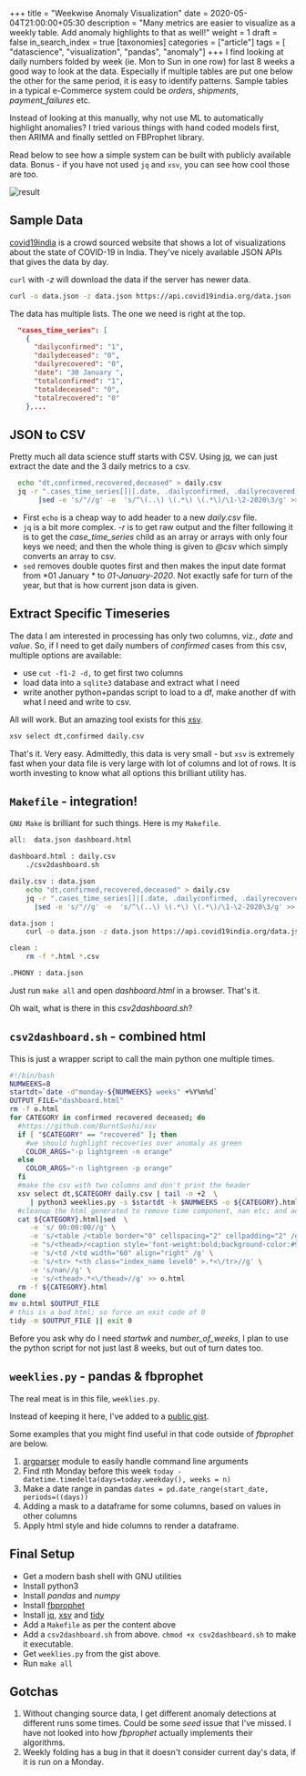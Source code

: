 +++
title = "Weekwise Anomaly Visualization"
date = 2020-05-04T21:00:00+05:30
description = "Many metrics are easier to visualize as a weekly table. Add anomaly highlights to that as well!"
weight = 1
draft = false
in_search_index = true
[taxonomies]
categories = ["article"]
tags = [ "datascience", "visualization", "pandas", "anomaly"]
+++
I find looking at daily numbers folded by week (ie. Mon to Sun in one row) for last 8
weeks a good way to look at the data. Especially if multiple tables are put one below
the other for the same period, it is easy to identify patterns. Sample tables in a typical
e-Commerce system could be *orders*, *shipments*, *payment_failures* etc.

Instead of looking at this manually, why not use ML to automatically highlight anomalies? I tried
various things with hand coded models first, then ARIMA and finally settled on FBProphet library.

Read below to see how a simple system can be built with publicly available data. Bonus - if you have
not used `jq` and `xsv`, you can see how cool those are too.

![result](01.png)
<!-- more -->

## Sample Data
[covid19india](https://www.covid19india.org/) is a crowd sourced website that shows a lot of visualizations
about the state of COVID-19 in India. They've nicely available JSON APIs that gives the data by day. 

`curl` with *-z* will download the data if the server has newer data.

```sh
curl -o data.json -z data.json https://api.covid19india.org/data.json
```

The data has multiple lists. The one we need is right at the top.

```json
  "cases_time_series": [
    {
      "dailyconfirmed": "1",
      "dailydeceased": "0",
      "dailyrecovered": "0",
      "date": "30 January ",
      "totalconfirmed": "1",
      "totaldeceased": "0",
      "totalrecovered": "0"
    },...
```

## JSON to CSV

Pretty much all data science stuff starts with CSV. Using [jq](https://stedolan.github.io/jq/), we
can just extract the date and the 3 daily metrics to a csv.

```sh
  echo "dt,confirmed,recovered,deceased" > daily.csv
  jq -r ".cases_time_series[]|[.date, .dailyconfirmed, .dailyrecovered, .dailydeceased]|@csv" data.json \
       |sed -e 's/"//g' -e  's/^\(..\) \(.*\) \(.*\)/\1-\2-2020\3/g' >> daily.csv
```

- First `echo` is a cheap way to add header to a new *daily.csv* file.
- `jq` is a bit more complex. *-r* is to get raw output and the filter following it
  is to get the *case_time_series* child as an array or arrays with only four keys
  we need; and then the whole thing is given to *@csv* which simply converts an array to csv.
- `sed` removes double quotes first and then makes the input date format from *01 January * to
  *01-January-2020*. Not exactly safe for turn of the year, but that is how current json data is given.


## Extract Specific Timeseries

The data I am interested in processing has only two columns, viz., *date* and *value*. So, if I
need to get daily numbers of *confirmed* cases from this csv, multiple options are available:

- use `cut -f1-2 -d,` to get first two columns
- load data into a `sqlite3` database and extract what I need
- write another python+pandas script to load to a df, make another df with what I need and write to csv.

All will work. But an amazing tool exists for this [xsv](https://github.com/BurntSushi/xsv). 

```sh
xsv select dt,confirmed daily.csv
```

That's it. Very easy. Admittedly, this data is very small - but `xsv` is extremely fast when your data file
is very large with lot of columns and lot of rows. It is worth investing to know what all options this
brilliant utility has.

## `Makefile` - integration!

`GNU Make` is brilliant for such things. Here is my `Makefile`.

```sh
all:  data.json dashboard.html

dashboard.html : daily.csv
	./csv2dashboard.sh

daily.csv : data.json
	echo "dt,confirmed,recovered,deceased" > daily.csv
	jq -r ".cases_time_series[]|[.date, .dailyconfirmed, .dailyrecovered, .dailydeceased]|@csv" data.json \
      |sed -e 's/"//g' -e  's/^\(..\) \(.*\) \(.*\)/\1-\2-2020\3/g' >> daily.csv

data.json :
	curl -o data.json -z data.json https://api.covid19india.org/data.json

clean :
	rm -f *.html *.csv

.PHONY : data.json

```

Just run `make all` and open *dashboard.html* in a browser. That's it.

Oh wait, what is there in this *csv2dashboard.sh*? 

## `csv2dashboard.sh` - combined html

This is just a wrapper script to call the main python one multiple times.

```sh
#!/bin/bash
NUMWEEKS=8
startdt=`date -d"monday-${NUMWEEKS} weeks" +%Y%m%d`
OUTPUT_FILE="dashboard.html"
rm -f o.html
for CATEGORY in confirmed recovered deceased; do
  #https://github.com/BurntSushi/xsv
  if [ "$CATEGORY" == "recovered" ]; then
    #we should highlight recoveries over anomaly as green
    COLOR_ARGS="-p lightgreen -n orange"
  else
    COLOR_ARGS="-n lightgreen -p orange"
  fi
  #make the csv with two columns and don't print the header
  xsv select dt,$CATEGORY daily.csv | tail -n +2  \
     | python3 weeklies.py -s $startdt -k $NUMWEEKS -o ${CATEGORY}.html -t "%d-%B-%Y" $COLOR_ARGS
  #cleanup the html generated to remove time component, nan etc; and add a header to the table
  cat ${CATEGORY}.html|sed  \
     -e 's/ 00:00:00//g' \
     -e 's/<table /<table border="0" cellspacing="2" cellpadding="2" /g' \
     -e "s/<thead>/<caption style='font-weight:bold;background-color:#99ccff;'>${CATEGORY}<\/caption><thead>/g" \
     -e 's/<td /<td width="60" align="right" /g' \
     -e 's/<tr> *<th class="index_name level0" >.*<\/tr>//g' \
     -e 's/nan//g' \
     -e 's/<thead>.*<\/thead>//g' >> o.html
  rm -f ${CATEGORY}.html
done
mv o.html $OUTPUT_FILE
# this is a bad html; so force an exit code of 0
tidy -m $OUTPUT_FILE || exit 0
```

Before you ask why do I need *startwk* and *number_of_weeks*, I plan to use the python script for not just
last 8 weeks, but out of turn dates too.

## `weeklies.py` - pandas & fbprophet

The real meat is in this file, `weeklies.py`.

Instead of keeping it here, I've added to a [public gist](https://gist.github.com/vsbabu/9f9bcfbbba12bc988cc71cb53d5c1418).

Some examples that you might find useful in that code outside of *fbprophet* are below.

1. [argparser](https://docs.python.org/3/library/argparse.html) module to easily handle command line arguments
1. Find nth Monday before this week `today - datetime.timedelta(days=today.weekday(), weeks = n)`
1. Make a date range in pandas `dates = pd.date_range(start_date, periods=((days))`
1. Adding a mask to a dataframe for some columns, based on values in other columns
1. Apply html style and hide columns to render a dataframe.

## Final Setup

- Get a modern bash shell with GNU utilities
- Install python3
- Install *pandas* and *numpy*
- Install [fbprophet](https://facebook.github.io/prophet/docs/installation.html)
- Install [jq](https://stedolan.github.io/jq/), [xsv](https://github.com/BurntSushi/xsv) and [tidy](https://www.html-tidy.org/)
- Add a `Makefile` as per the content above
- Add a `csv2dashboard.sh` from above. `chmod +x csv2dashboard.sh` to make it executable.
- Get `weeklies.py` from the gist above.
- Run `make all`

## Gotchas

1. Without changing source data, I get different anomaly detections at different runs some times. Could be
   some *seed* issue that I've missed. I have not looked into how *fbprophet* actually implements their
   algorithms.
2. Weekly folding has a bug in that it doesn't consider current day's data, if it is run on a Monday.

